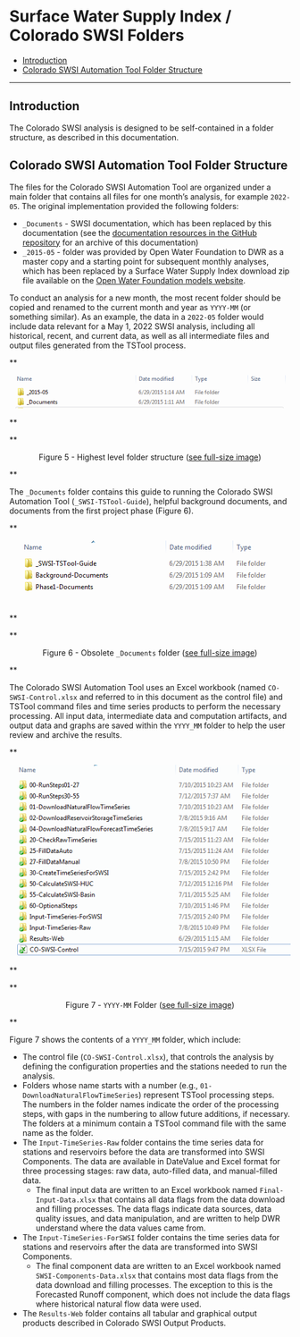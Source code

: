 # Surface Water Supply Index / Colorado SWSI Folders #

*   [Introduction](#introduction)
*   [Colorado SWSI Automation Tool Folder Structure](#colorado-swsi-automation-tool-folder-structure)

-----------

## Introduction ##

The Colorado SWSI analysis is designed to be self-contained in a folder structure,
as described in this documentation.

## Colorado SWSI Automation Tool Folder Structure ##

The files for the Colorado SWSI Automation Tool are organized under a main folder
that contains all files for one month’s analysis, for example `2022-05`.
The original implementation provided the following folders:

*   `_Documents` - SWSI documentation, which has been replaced by this documentation
    (see the [documentation resources in the GitHub repository](https://github.com/OpenWaterFoundation/owf-model-swsi/tree/main/doc-user-mkdocs-project/docs/resources/)
    for an archive of this documentation)
*   `_2015-05` - folder was provided by Open Water Foundation to DWR as a master copy and a starting point for subsequent monthly analyses,
    which has been replaced by a Surface Water Supply Index download zip file available on the
    [Open Water Foundation models website](https://models.openwaterfoundation.org/surface-water-supply-index/).

To conduct an analysis for a new month, the most recent folder should be copied and
renamed to the current month and year as `YYYY-MM` (or something similar).
As an example, the data in a `2022-05` folder would include data relevant for a May 1, 2022 SWSI analysis,
including all historical, recent, and current data, as well as all intermediate files and output files generated from the TSTool process.
 
**<p style="text-align: center;">
![Highest level folder structure](folder-highest.png)
</p>**

**<p style="text-align: center;">
Figure 5 - Highest level folder structure (<a href="../folder-highest.png">see full-size image</a>)
</p>**

The `_Documents` folder contains this guide to running the Colorado SWSI Automation Tool (`_SWSI-TSTool-Guide`),
helpful background documents, and documents from the first project phase (Figure 6).
 
**<p style="text-align: center;">
![Old documents folder](folder-documents.png)
</p>**

**<p style="text-align: center;">
Figure 6 - Obsolete `_Documents` folder (<a href="../folder-documents.png">see full-size image</a>)
</p>**

The Colorado SWSI Automation Tool uses an Excel workbook (named `CO-SWSI-Control.xlsx` and referred to in
this document as the control file) and TSTool command files and time series products to perform the necessary processing.
All input data, intermediate data and computation artifacts,
and output data and graphs are saved within the `YYYY_MM` folder to help the user review and archive the results.
 
**<p style="text-align: center;">
![Monthly folder](folder-yyyy-mm.png)
</p>**

**<p style="text-align: center;">
Figure 7 - `YYYY-MM` Folder (<a href="../folder-yyyy-mm.png">see full-size image</a>)
</p>**

Figure 7 shows the contents of a `YYYY_MM` folder, which include:

*   The control file (`CO-SWSI-Control.xlsx`), that controls the analysis by defining the
    configuration properties and the stations needed to run the analysis. 
*   Folders whose name starts with a number (e.g., `01-DownloadNaturalFlowTimeSeries`) represent TSTool processing steps.
    The numbers in the folder names indicate the order of the processing steps,
    with gaps in the numbering to allow future additions, if necessary.
    The folders at a minimum contain a TSTool command file with the same name as the folder.
*   The `Input-TimeSeries-Raw` folder contains the time series data for stations and reservoirs
    before the data are transformed into SWSI Components.
    The data are available in DateValue and Excel format for three processing stages: raw data,
    auto-filled data, and manual-filled data.
    +   The final input data are written to an Excel workbook named `Final-Input-Data.xlsx`
        that contains all data flags from the data download and filling processes.
        The data flags indicate data sources, data quality issues,
        and data manipulation, and are written to help DWR understand where the data values came from.
*   The `Input-TimeSeries-ForSWSI` folder contains the time series data for stations and
    reservoirs after the data are transformed into SWSI Components. 
    +   The final component data are written to an Excel workbook named `SWSI-Components-Data.xlsx`
        that contains most data flags from the data download and filling processes.
        The exception to this is the Forecasted Runoff component,
        which does not include the data flags where historical natural flow data were used. 
*   The `Results-Web` folder contains all tabular and graphical output products described in Colorado SWSI Output Products.
